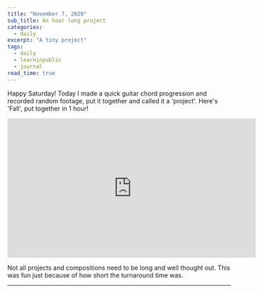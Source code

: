 ```yaml
---
title: "November 7, 2020"
sub_title: An hour long project
categories:
  - daily
excerpt: "A tiny project"
tags:
  - daily
  - learninpublic
  - journal
read_time: true
---
```


Happy Saturday! Today I made a quick guitar chord progression and recorded random footage, put it together and called it a 'project'. Here's 'Fall', put together in 1 hour!

<iframe width="560" height="315" src="https://www.youtube.com/embed/PSBct5wqJVs" frameborder="0" allow="accelerometer; autoplay; clipboard-write; encrypted-media; gyroscope; picture-in-picture" allowfullscreen></iframe>

Not all projects and compositions need to be long and well thought out. This was fun just because of how short the turnaround time was. 

---
